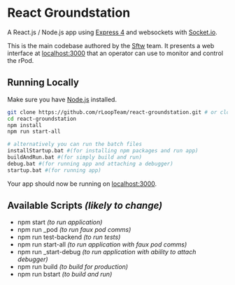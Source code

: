 # React Groundstation

A React.js / Node.js app using [Express 4](http://expressjs.com/) and websockets with [Socket.io](socket.io).

This is the main codebase authored by the [Sftw](https://rloop.slack.com/messages/eng-sftw/) team. It presents a web interface at [localhost:3000](http://localhost:3000/) that an operator can use to monitor and control the rPod.

## Running Locally

Make sure you have [Node.js](http://nodejs.org/) installed.

```sh
git clone https://github.com/rLoopTeam/react-groundstation.git # or clone your own fork
cd react-groundstation
npm install
npm run start-all

# alternatively you can run the batch files
installStartup.bat #(for installing npm packages and run app)
buildAndRun.bat #(for simply build and run)
debug.bat #(for running app and attaching a debugger)
startup.bat #(for running app)
```

Your app should now be running on [localhost:3000](http://localhost:3000/).

## Available Scripts *(likely to change)*
  - npm start *(to run application)*
  - npm run _pod *(to run faux pod comms)*
  - npm run test-backend *(to run tests)*
  - npm run start-all *(to run application with faux pod comms)*
  - npm run _start-debug *(to run application with ability to attach debugger)*
  - npm run build *(to build for production)*
  - npm run bstart *(to build and run)*
